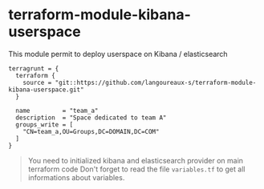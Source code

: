 # terraform-module-kibana-userspace

This module permit to deploy userspace on Kibana / elasticsearch

```
terragrunt = {
  terraform {
    source = "git::https://github.com/langoureaux-s/terraform-module-kibana-userspace.git"
  }
  
  name         = "team_a"
  description  = "Space dedicated to team A"
  groups_write = [
    "CN=team_a,OU=Groups,DC=DOMAIN,DC=COM"
  ]
}
```
> You need to initialized kibana and elasticsearch provider on main terraform code
> Don't forget to read the file `variables.tf` to get all informations about variables.